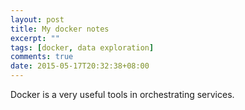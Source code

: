 ```yaml
---
layout: post
title: My docker notes
excerpt: ""
tags: [docker, data exploration]
comments: true
date: 2015-05-17T20:32:38+08:00
---
```


Docker is a very useful tools in orchestrating services.